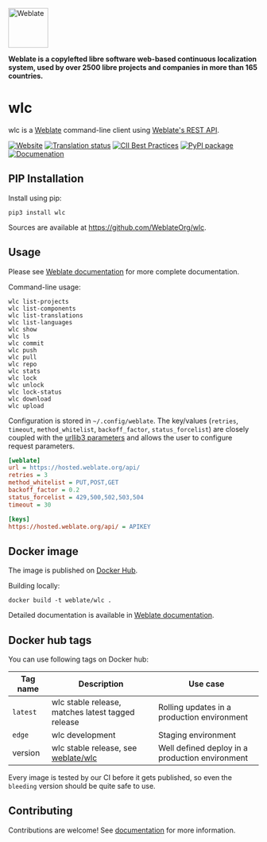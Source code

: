 <a href="https://weblate.org/"><img alt="Weblate" src="https://s.weblate.org/cdn/Logo-Darktext-borders.png" height="80px" /></a>

**Weblate is a copylefted libre software web-based continuous localization system,
used by over 2500 libre projects and companies in more than 165 countries.**

# wlc

wlc is a [Weblate](https://weblate.org/) command-line client using [Weblate's REST API](https://docs.weblate.org/en/latest/api.html).

[![Website](https://img.shields.io/badge/website-weblate.org-blue.svg)](https://weblate.org/)
[![Translation status](https://hosted.weblate.org/widgets/weblate/-/svg-badge.svg)](https://hosted.weblate.org/engage/weblate/?utm_source=widget)
[![CII Best Practices](https://bestpractices.coreinfrastructure.org/projects/552/badge)](https://bestpractices.coreinfrastructure.org/projects/552)
[![PyPI package](https://img.shields.io/pypi/v/wlc.svg)](https://pypi.org/project/wlc/)
[![Documenation](https://readthedocs.org/projects/weblate/badge/)](https://docs.weblate.org/en/latest/wlc.html)

## PIP Installation

Install using pip:

```console
pip3 install wlc
```

Sources are available at <https://github.com/WeblateOrg/wlc>.

## Usage

Please see [Weblate documentation](https://docs.weblate.org/en/latest/wlc.html) for more complete documentation.

Command-line usage:

```console
wlc list-projects
wlc list-components
wlc list-translations
wlc list-languages
wlc show
wlc ls
wlc commit
wlc push
wlc pull
wlc repo
wlc stats
wlc lock
wlc unlock
wlc lock-status
wlc download
wlc upload
```

Configuration is stored in `~/.config/weblate`. The key/values (`retries`,
`timeout`, `method_whitelist`, `backoff_factor`, `status_forcelist`) are closely
coupled with the [urllib3 parameters](https://urllib3.readthedocs.io/en/latest/reference/urllib3.util.html) and allows the user to configure request
parameters.

```ini
[weblate]
url = https://hosted.weblate.org/api/
retries = 3
method_whitelist = PUT,POST,GET
backoff_factor = 0.2
status_forcelist = 429,500,502,503,504
timeout = 30

[keys]
https://hosted.weblate.org/api/ = APIKEY
```

## Docker image

The image is published on [Docker Hub](https://hub.docker.com/r/weblate/wlc).

Building locally:

```console
docker build -t weblate/wlc .
```

Detailed documentation is available in [Weblate documentation](https://docs.weblate.org/en/latest/wlc.html#docker-wlc).

## Docker hub tags

You can use following tags on Docker hub:

| Tag name | Description                                                                       | Use case                                        |
| -------- | --------------------------------------------------------------------------------- | ----------------------------------------------- |
| `latest` | wlc stable release, matches latest tagged release                                 | Rolling updates in a production environment     |
| `edge`   | wlc development                                                                   | Staging environment                             |
| version  | wlc stable release, see [weblate/wlc](https://hub.docker.com/r/weblate/wlc/tags/) | Well defined deploy in a production environment |

Every image is tested by our CI before it gets published, so even the `bleeding` version should be quite safe to use.

## Contributing

Contributions are welcome! See [documentation](https://docs.weblate.org/en/latest/contributing/modules.html) for more information.
